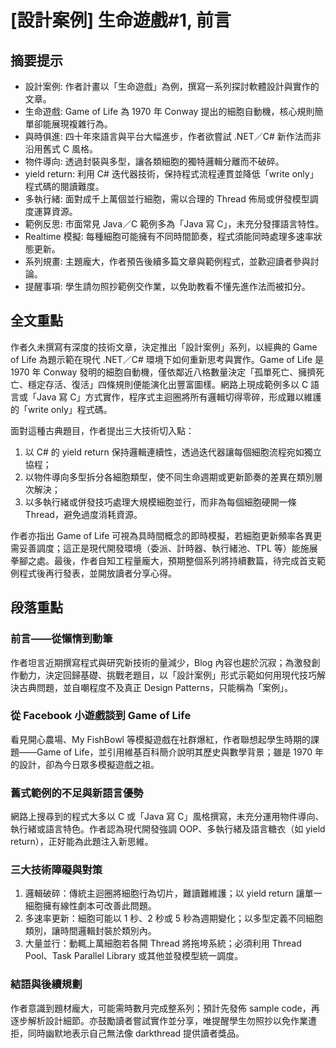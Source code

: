 # [設計案例] 生命遊戲#1, 前言

## 摘要提示
- 設計案例: 作者計畫以「生命遊戲」為例，撰寫一系列探討軟體設計與實作的文章。  
- 生命遊戲: Game of Life 為 1970 年 Conway 提出的細胞自動機，核心規則簡單卻能展現複雜行為。  
- 與時俱進: 四十年來語言與平台大幅進步，作者欲嘗試 .NET／C# 新作法而非沿用舊式 C 風格。  
- 物件導向: 透過封裝與多型，讓各類細胞的獨特邏輯分離而不破碎。  
- yield return: 利用 C# 迭代器技術，保持程式流程連貫並降低「write only」程式碼的閱讀難度。  
- 多執行緒: 面對成千上萬個並行細胞，需以合理的 Thread 佈局或併發模型調度運算資源。  
- 範例反思: 市面常見 Java／C 範例多為「Java 寫 C」，未充分發揮語言特性。  
- Realtime 模擬: 每種細胞可能擁有不同時間節奏，程式須能同時處理多速率狀態更新。  
- 系列規畫: 主題龐大，作者預告後續多篇文章與範例程式，並歡迎讀者參與討論。  
- 提醒事項: 學生請勿照抄範例交作業，以免助教看不懂先進作法而被扣分。  

## 全文重點
作者久未撰寫有深度的技術文章，決定推出「設計案例」系列，以經典的 Game of Life 為題示範在現代 .NET／C# 環境下如何重新思考與實作。Game of Life 是 1970 年 Conway 發明的細胞自動機，僅依鄰近八格數量決定「孤單死亡、擁擠死亡、穩定存活、復活」四條規則便能演化出豐富圖樣。網路上現成範例多以 C 語言或「Java 寫 C」方式實作，程序式主迴圈將所有邏輯切得零碎，形成難以維護的「write only」程式碼。

面對這種古典題目，作者提出三大技術切入點：  
1. 以 C# 的 yield return 保持邏輯連續性，透過迭代器讓每個細胞流程宛如獨立協程；  
2. 以物件導向多型拆分各細胞類型，使不同生命週期或更新節奏的差異在類別層次解決；  
3. 以多執行緒或併發技巧處理大規模細胞並行，而非為每個細胞硬開一條 Thread，避免過度消耗資源。  

作者亦指出 Game of Life 可視為具時間概念的即時模擬，若細胞更新頻率各異更需妥善調度；這正是現代開發環境（委派、計時器、執行緒池、TPL 等）能施展拳腳之處。最後，作者自知工程量龐大，預期整個系列將持續數篇，待完成首支範例程式後再行發表，並開放讀者分享心得。  

## 段落重點
### 前言——從懶惰到動筆
作者坦言近期撰寫程式與研究新技術的量減少，Blog 內容也趨於沉寂；為激發創作動力，決定回歸基礎、挑戰老題目，以「設計案例」形式示範如何用現代技巧解決古典問題，並自嘲程度不及真正 Design Patterns，只能稱為「案例」。

### 從 Facebook 小遊戲談到 Game of Life
看見開心農場、My FishBowl 等模擬遊戲在社群爆紅，作者聯想起學生時期的課題——Game of Life，並引用維基百科簡介說明其歷史與數學背景；雖是 1970 年的設計，卻為今日眾多模擬遊戲之祖。  

### 舊式範例的不足與新語言優勢
網路上搜尋到的程式大多以 C 或「Java 寫 C」風格撰寫，未充分運用物件導向、執行緒或語言特色。作者認為現代開發強調 OOP、多執行緒及語言糖衣（如 yield return），正好能為此題注入新思維。

### 三大技術障礙與對策
1. 邏輯破碎：傳統主迴圈將細胞行為切片，難讀難維護；以 yield return 讓單一細胞擁有線性劇本可改善此問題。  
2. 多速率更新：細胞可能以 1 秒、2 秒或 5 秒為週期變化；以多型定義不同細胞類別，讓時間邏輯封裝於類別內。  
3. 大量並行：動輒上萬細胞若各開 Thread 將拖垮系統；必須利用 Thread Pool、Task Parallel Library 或其他並發模型統一調度。

### 結語與後續規劃
作者意識到題材龐大，可能需時數月完成整系列；預計先發佈 sample code，再逐步解析設計細節。亦鼓勵讀者嘗試實作並分享，唯提醒學生勿照抄以免作業遭拒，同時幽默地表示自己無法像 darkthread 提供讀者獎品。